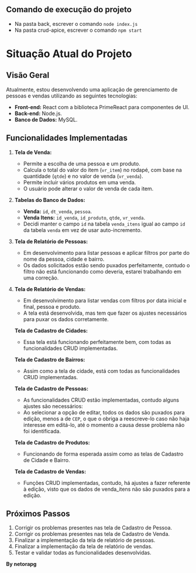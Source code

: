 ## Comando de execução do projeto
- Na pasta back, escrever o comando `node index.js`
- Na pasta crud-apice, escrever o comando `npm start`

# Situação Atual do Projeto

## Visão Geral

Atualmente, estou desenvolvendo uma aplicação de gerenciamento de pessoas e vendas utilizando as seguintes tecnologias:

- **Front-end:** React com a biblioteca PrimeReact para componentes de UI.
- **Back-end:** Node.js.
- **Banco de Dados:** MySQL.

## Funcionalidades Implementadas

1. **Tela de Venda:**
   - Permite a escolha de uma pessoa e um produto.
   - Calcula o total do valor do item (`vr_item`) no rodapé, com base na quantidade (`qtde`) e no valor de venda (`vr_venda`).
   - Permite incluir vários produtos em uma venda.
   - O usuário pode alterar o valor de venda de cada item.

2. **Tabelas do Banco de Dados:**
   - **Venda:** `id`, `dt_venda`, `pessoa`.
   - **Venda Itens:** `id_venda`, `id_produto`, `qtde`, `vr_venda`.
   - Decidi manter o campo `id` na tabela `venda_itens` igual ao campo `id` da tabela `venda` em vez de usar auto-incremento.

3. **Tela de Relatório de Pessoas:**
   - Em desenvolvimento para listar pessoas e aplicar filtros por parte do nome da pessoa, cidade e bairro.
   - Os dados solicitados estão sendo puxados perfeitamente, contudo o filtro não está funcionando como deveria, estarei trabalhando em uma correção.

4. **Tela de Relatório de Vendas:**
   - Em desenvolvimento para listar vendas com filtros por data inicial e final, pessoa e produto.
   - A tela está desenvolvida, mas tem que fazer os ajustes necessários para puxar os dados corretamente.

   **Tela de Cadastro de Cidades:**
   - Essa tela está funcionando perfeitamente bem, com todas as funcionalidades CRUD implementadas.
   
   **Tela de Cadastro de Bairros:**
   - Assim como a tela de cidade, está com todas as funcionalidades CRUD implementadas.

   **Tela de Cadastro de Pessoas:**
   - As funcionalidades CRUD estão implementadas, contudo alguns ajustes são necessários:
   - Ao selecionar a opção de editar, todos os dados são puxados para edição, menos a de `CEP`, o que o obriga a reescreve-lo caso não haja interesse em editá-lo, 
   até o momento a causa desse problema não foi identificada.

   **Tela de Cadastro de Produtos:**
   - Funcionando de forma esperada assim como as telas de Cadastro de Cidade e Bairro.

   **Tela de Cadastro de Vendas:**
   - Funções CRUD implementadas, contudo, há ajustes a fazer referente à edição, visto que os dados de venda_itens não são puxados para a edição.

## Próximos Passos

1. Corrigir os problemas presentes nas tela de Cadastro de Pessoa.
2. Corrigir os problemas presentes nas tela de Cadastro de Venda.
3. Finalizar a implementação da tela de relatório de pessoas.
4. Finalizar a implementação da tela de relatório de vendas.
5. Testar e validar todas as funcionalidades desenvolvidas.

**By netorapg**
